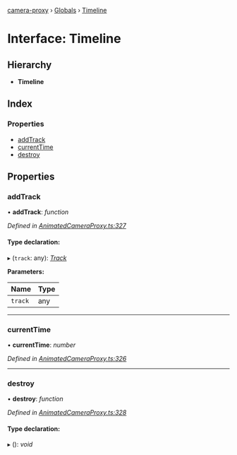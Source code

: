 [camera-proxy](../README.md) › [Globals](../globals.md) › [Timeline](timeline.md)

# Interface: Timeline

## Hierarchy

* **Timeline**

## Index

### Properties

* [addTrack](timeline.md#addtrack)
* [currentTime](timeline.md#currenttime)
* [destroy](timeline.md#destroy)

## Properties

###  addTrack

• **addTrack**: *function*

*Defined in [AnimatedCameraProxy.ts:327](https://github.com/alibaba/camera-proxy/blob/b8e0938/src/AnimatedCameraProxy.ts#L327)*

#### Type declaration:

▸ (`track`: any): *[Track](track.md)*

**Parameters:**

Name | Type |
------ | ------ |
`track` | any |

___

###  currentTime

• **currentTime**: *number*

*Defined in [AnimatedCameraProxy.ts:326](https://github.com/alibaba/camera-proxy/blob/b8e0938/src/AnimatedCameraProxy.ts#L326)*

___

###  destroy

• **destroy**: *function*

*Defined in [AnimatedCameraProxy.ts:328](https://github.com/alibaba/camera-proxy/blob/b8e0938/src/AnimatedCameraProxy.ts#L328)*

#### Type declaration:

▸ (): *void*
